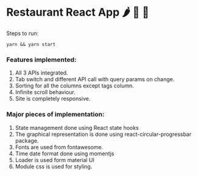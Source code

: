 # Restaurant React App 🌶️ 🍅 🍲

Steps to run:

```
yarn && yarn start
```

### Features implemented:

1. All 3 APIs integrated.
2. Tab switch and different API call with query params on change.
3. Sorting for all the columns except tags column.
4. Infinite scroll behaviour.
5. Site is completely responsive.


### Major pieces of implementation:

1. State management done using  React state hooks
2. The graphical representation is done using react-circular-progressbar package.
3. Fonts are used from fontawesome.
4. Time date format done using  momentjs
5. Loader is used form material UI
6. Module css is used for styling.




